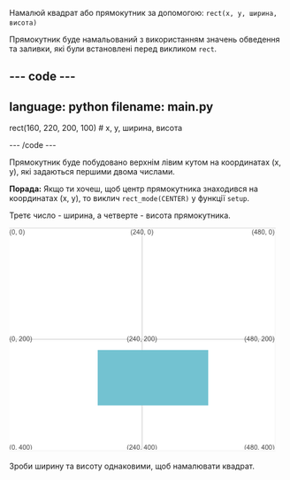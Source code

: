 Намалюй квадрат або прямокутник за допомогою: `rect(x, y, ширина, висота)`

Прямокутник буде намальований з використанням значень обведення та заливки, які були встановлені перед викликом `rect`.

--- code ---
---
language: python
filename: main.py
---

  rect(160, 220, 200, 100) # x, y, ширина, висота

--- /code ---

Прямокутник буде побудовано верхнім лівим кутом на координатах (x, y), які задаються першими двома числами.

**Порада:** Якщо ти хочеш, щоб центр прямокутника знаходився на координатах (x, y), то виклич `rect_mode(CENTER)` у функції `setup`.

Третє число - ширина, а четверте - висота прямокутника.

![У вихідну область виводиться прямокутник з центром у точках x -160, y - 220, шириною 200 та висотою 100](images/example.png)

Зроби ширину та висоту однаковими, щоб намалювати квадрат.

